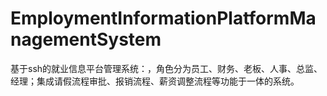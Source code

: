 # EmploymentInformationPlatformManagementSystem
 基于ssh的就业信息平台管理系统：，角色分为员工、财务、老板、人事、总监、经理；集成请假流程审批、报销流程、薪资调整流程等功能于一体的系统。
